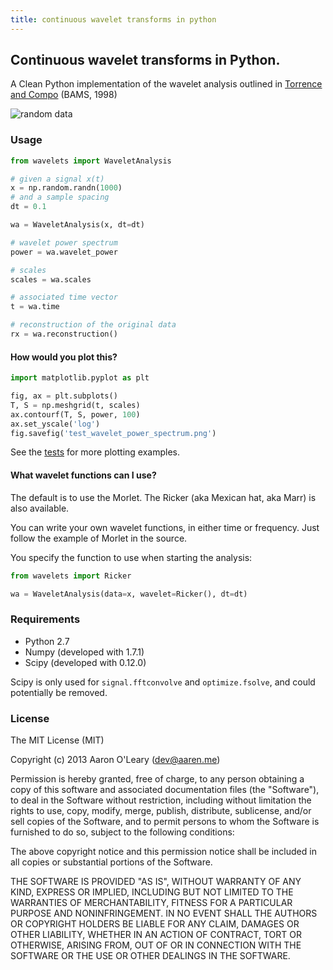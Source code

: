 ```yaml
---
title: continuous wavelet transforms in python
---
```


Continuous wavelet transforms in Python.
----------------------------------------

A Clean Python implementation of the wavelet analysis outlined in [Torrence
and Compo][TC_Home] (BAMS, 1998)

[TC_home]: http://paos.colorado.edu/research/wavelets/
[TC_98]: http://paos.colorado.edu/research/wavelets/bams_79_01_0061.pdf

![random data](https://raw.github.com/aaren/wavelets/master/tests/test_coi.png)


### Usage ###

```python
from wavelets import WaveletAnalysis

# given a signal x(t)
x = np.random.randn(1000)
# and a sample spacing
dt = 0.1

wa = WaveletAnalysis(x, dt=dt)

# wavelet power spectrum
power = wa.wavelet_power

# scales 
scales = wa.scales

# associated time vector
t = wa.time

# reconstruction of the original data
rx = wa.reconstruction()
```

#### How would you plot this? ####

```python
import matplotlib.pyplot as plt

fig, ax = plt.subplots()
T, S = np.meshgrid(t, scales)
ax.contourf(T, S, power, 100)
ax.set_yscale('log')
fig.savefig('test_wavelet_power_spectrum.png')
```

See the [tests](./tests.py) for more plotting examples.

#### What wavelet functions can I use? ####

The default is to use the Morlet. The Ricker (aka Mexican hat, aka
Marr) is also available.

You can write your own wavelet functions, in either time or
frequency. Just follow the example of Morlet in the source.

You specify the function to use when starting the analysis:

```python
from wavelets import Ricker

wa = WaveletAnalysis(data=x, wavelet=Ricker(), dt=dt)
```

### Requirements ###

- Python 2.7
- Numpy (developed with 1.7.1)
- Scipy (developed with 0.12.0)

Scipy is only used for `signal.fftconvolve` and `optimize.fsolve`,
and could potentially be removed.


### License ###

The MIT License (MIT)

Copyright (c) 2013 Aaron O'Leary (dev@aaren.me)

Permission is hereby granted, free of charge, to any person obtaining a copy of
this software and associated documentation files (the "Software"), to deal in
the Software without restriction, including without limitation the rights to
use, copy, modify, merge, publish, distribute, sublicense, and/or sell copies of
the Software, and to permit persons to whom the Software is furnished to do so,
subject to the following conditions:

The above copyright notice and this permission notice shall be included in all
copies or substantial portions of the Software.

THE SOFTWARE IS PROVIDED "AS IS", WITHOUT WARRANTY OF ANY KIND, EXPRESS OR
IMPLIED, INCLUDING BUT NOT LIMITED TO THE WARRANTIES OF MERCHANTABILITY, FITNESS
FOR A PARTICULAR PURPOSE AND NONINFRINGEMENT. IN NO EVENT SHALL THE AUTHORS OR
COPYRIGHT HOLDERS BE LIABLE FOR ANY CLAIM, DAMAGES OR OTHER LIABILITY, WHETHER
IN AN ACTION OF CONTRACT, TORT OR OTHERWISE, ARISING FROM, OUT OF OR IN
CONNECTION WITH THE SOFTWARE OR THE USE OR OTHER DEALINGS IN THE SOFTWARE.
